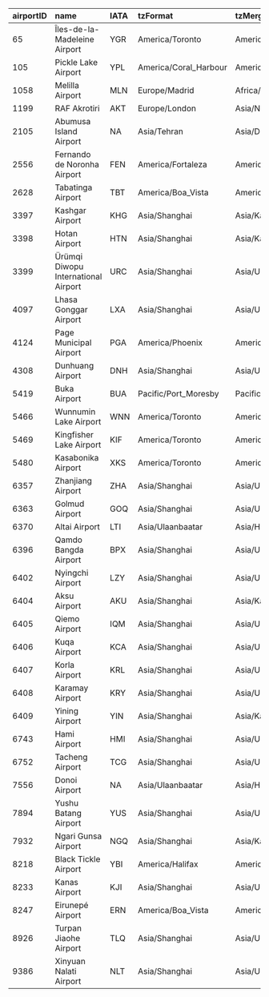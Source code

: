 |airportID |name                                  |IATA |tzFormat              |tzMerged             |
|:---------|:-------------------------------------|:----|:---------------------|:--------------------|
|65        |Îles-de-la-Madeleine Airport         |YGR  |America/Toronto       |America/Halifax      |
|105       |Pickle Lake Airport                   |YPL  |America/Coral_Harbour |America/Toronto      |
|1058      |Melilla Airport                       |MLN  |Europe/Madrid         |Africa/Casablanca    |
|1199      |RAF Akrotiri                          |AKT  |Europe/London         |Asia/Nicosia         |
|2105      |Abumusa Island Airport                |NA   |Asia/Tehran           |Asia/Dubai           |
|2556      |Fernando de Noronha Airport           |FEN  |America/Fortaleza     |America/Noronha      |
|2628      |Tabatinga Airport                     |TBT  |America/Boa_Vista     |America/Eirunepe     |
|3397      |Kashgar Airport                       |KHG  |Asia/Shanghai         |Asia/Kashgar         |
|3398      |Hotan Airport                         |HTN  |Asia/Shanghai         |Asia/Kashgar         |
|3399      |Ürümqi Diwopu International Airport |URC  |Asia/Shanghai         |Asia/Urumqi          |
|4097      |Lhasa Gonggar Airport                 |LXA  |Asia/Shanghai         |Asia/Urumqi          |
|4124      |Page Municipal Airport                |PGA  |America/Phoenix       |America/Denver       |
|4308      |Dunhuang Airport                      |DNH  |Asia/Shanghai         |Asia/Urumqi          |
|5419      |Buka Airport                          |BUA  |Pacific/Port_Moresby  |Pacific/Bougainville |
|5466      |Wunnumin Lake Airport                 |WNN  |America/Toronto       |America/Winnipeg     |
|5469      |Kingfisher Lake Airport               |KIF  |America/Toronto       |America/Winnipeg     |
|5480      |Kasabonika Airport                    |XKS  |America/Toronto       |America/Winnipeg     |
|6357      |Zhanjiang Airport                     |ZHA  |Asia/Shanghai         |Asia/Urumqi          |
|6363      |Golmud Airport                        |GOQ  |Asia/Shanghai         |Asia/Urumqi          |
|6370      |Altai Airport                         |LTI  |Asia/Ulaanbaatar      |Asia/Hovd            |
|6396      |Qamdo Bangda Airport                  |BPX  |Asia/Shanghai         |Asia/Urumqi          |
|6402      |Nyingchi Airport                      |LZY  |Asia/Shanghai         |Asia/Urumqi          |
|6404      |Aksu Airport                          |AKU  |Asia/Shanghai         |Asia/Kashgar         |
|6405      |Qiemo Airport                         |IQM  |Asia/Shanghai         |Asia/Urumqi          |
|6406      |Kuqa Airport                          |KCA  |Asia/Shanghai         |Asia/Urumqi          |
|6407      |Korla Airport                         |KRL  |Asia/Shanghai         |Asia/Urumqi          |
|6408      |Karamay Airport                       |KRY  |Asia/Shanghai         |Asia/Urumqi          |
|6409      |Yining Airport                        |YIN  |Asia/Shanghai         |Asia/Kashgar         |
|6743      |Hami Airport                          |HMI  |Asia/Shanghai         |Asia/Urumqi          |
|6752      |Tacheng Airport                       |TCG  |Asia/Shanghai         |Asia/Urumqi          |
|7556      |Donoi Airport                         |NA   |Asia/Ulaanbaatar      |Asia/Hovd            |
|7894      |Yushu Batang Airport                  |YUS  |Asia/Shanghai         |Asia/Urumqi          |
|7932      |Ngari Gunsa Airport                   |NGQ  |Asia/Shanghai         |Asia/Kashgar         |
|8218      |Black Tickle Airport                  |YBI  |America/Halifax       |America/St_Johns     |
|8233      |Kanas Airport                         |KJI  |Asia/Shanghai         |Asia/Urumqi          |
|8247      |Eirunepé Airport                     |ERN  |America/Boa_Vista     |America/Eirunepe     |
|8926      |Turpan Jiaohe Airport                 |TLQ  |Asia/Shanghai         |Asia/Urumqi          |
|9386      |Xinyuan Nalati Airport                |NLT  |Asia/Shanghai         |Asia/Urumqi          |
